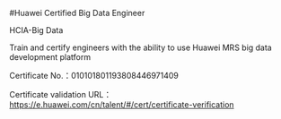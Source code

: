 #Huawei Certified Big Data Engineer 

HCIA-Big Data 

Train and certify engineers with the ability to use Huawei MRS big data development platform 


Certificate No.：010101801193808446971409

Certificate validation URL：https://e.huawei.com/cn/talent/#/cert/certificate-verification
